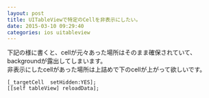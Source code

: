 ```yaml
---
layout: post
title: UITableViewで特定のCellを非表示にしたい。
date: 2015-03-10 09:29:40
categories: ios uitableview
---
```

<p>下記の様に書くと、cellが元々あった場所はそのまま確保されていて、backgroundが露出してしまいます。<br>
非表示にしたcellがあった場所は上詰めで下のcellが上がって欲しいです。</p>

<pre><code>[_targetCell  setHidden:YES];
[[self tableView] reloadData];
</code></pre>
